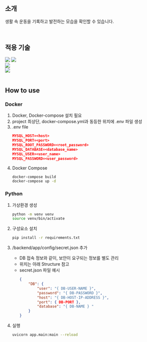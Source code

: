 ## 소개
 생활 속 운동을 기록하고 발전하는 모습을 확인할 수 있습니다.

</br>

## 적용 기술
<div>
 <img src="https://img.shields.io/badge/Python 3.10.6-3776AB?style=flat-square&logo=Python&logoColor=white"/>
 <img src="https://img.shields.io/badge/FastAPI 0.81.0-009688?style=flat-square&logo=FastAPI&logoColor=white"/>
</div>
<div>
  <img src="https://img.shields.io/badge/MariaDB 10.7.3-003545?style=flat-square&logo=MariaDB&logoColor=white"/>
</div>
<div>
 <img src="https://img.shields.io/badge/Docker 20.10.17-2496ED?style=flat-square&logo=Docker&logoColor=white"/>
</div>

</br>

## How to use
### Docker
1. Docker, Docker-compose 설치 필요
2. project 최상단, docker-compose.yml과 동등한 위치에 .env 파일 생성
3. .env file
   ```json
   MYSQL_HOST=<host>
   MYSQL_PORT=<port>
   MYSQL_ROOT_PASSWORD=<root_password>
   MYSQL_DATABASE=<database_name>
   MYSQL_USER=<user_name>
   MYSQL_PASSWORD=<user_password>
   ```
4. Docker Compose
   ```bash
   docker-compose build
   docker-compose up -d
   ```


### Python
1. 가상환경 생성
   ```bash
   python -m venv venv
   source venv/bin/activate
   ```

2. 구성요소 설치
   ```bash
   pip install -r requirements.txt
   ```

3. /backend/app/config/secret.json 추가
   - DB 접속 정보와 같이, 보안이 요구되는 정보를 별도 관리
   - 위치는 아래 Structure 참고
   - secret.json 파일 예시
     ```json
     {
         "DB": {
             "user": "{ DB-USER-NAME }",
             "password": "{ DB-PASSWORD }",
             "host": "{ DB-HOST-IP-ADDRESS }",
             "port": { DB-PORT },
             "database": "{ DB-NAME } "
         }
     }
     ```

4. 실행
   ```bash
   uvicorn app.main:main --reload
   ```

</br>
